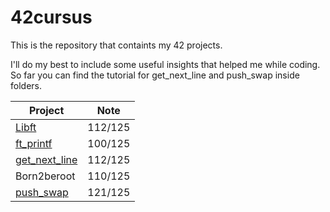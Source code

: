 # 42cursus
This is the repository that containts my 42 projects. 

I'll do my best to include some useful insights that helped me while coding. So far you can find the tutorial for get_next_line and push_swap inside folders. 


|Project      | Note |
| ----------- | ----------- |
| [Libft](https://github.com/vecherinca/42cursus/tree/main/libft)       |112/125|
| [ft_printf](https://github.com/vecherinca/42cursus/tree/main/printf)   | 100/125     |
|[get_next_line](https://github.com/vecherinca/42cursus/tree/main/GET!!NEXT!!LINE)| 112/125 |
|Born2beroot| 110/125 |
|[push_swap](https://github.com/vecherinca/42cursus/tree/main/push_swap)| 121/125 |
